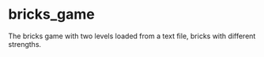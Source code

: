 # bricks_game
The bricks game with two levels loaded from a text file, bricks with different strengths.
